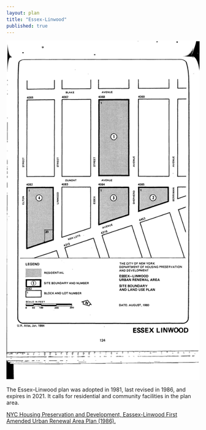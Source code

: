 ```yaml
---
layout: plan
title: "Essex-Linwood"
published: true
---
```


![Essex-Linwood in the Atlas of Urban Renewal](Essex-Linwood.jpg)

The Essex–Linwood plan was adopted in 1981, last revised in 1986, and expires in 2021. It calls for residential and community facilities in the plan area.

[NYC Housing Preservation and Development, Eassex-Linwood First Amended Urban Renewal Area Plan (1986).](https://www.nyc.gov/assets/hpd/downloads/pdfs/services/essex-lindwood-first-amended-urp.pdf)

